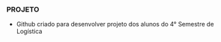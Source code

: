 ### PROJETO

- Github criado para desenvolver projeto dos alunos do 4° Semestre de Logística
<div>
  <a href="https://github.com/GRUPO4LOG4">
    
  </div>
